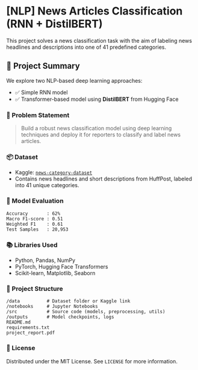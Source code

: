 # [NLP] News Articles Classification (RNN + DistilBERT)

This project solves a news classification task with the aim of labeling news headlines and descriptions into one of 41 predefined categories.

## 🚀 Project Summary

We explore two NLP-based deep learning approaches:
- ✅ Simple RNN model
- ✅ Transformer-based model using **DistilBERT** from Hugging Face

### 📌 Problem Statement
> Build a robust news classification model using deep learning techniques and deploy it for reporters to classify and label news articles.

### 📦 Dataset
- Kaggle: [`news-category-dataset`](https://www.kaggle.com/datasets/rmisra/news-category-dataset)
- Contains news headlines and short descriptions from HuffPost, labeled into 41 unique categories.

### 🧠 Model Evaluation
```
Accuracy       : 62%
Macro F1-score : 0.51
Weighted F1    : 0.61
Test Samples   : 20,953
```

### 📚 Libraries Used
- Python, Pandas, NumPy
- PyTorch, Hugging Face Transformers
- Scikit-learn, Matplotlib, Seaborn

### 📁 Project Structure
```
/data          # Dataset folder or Kaggle link
/notebooks     # Jupyter Notebooks
/src           # Source code (models, preprocessing, utils)
/outputs       # Model checkpoints, logs
README.md
requirements.txt
project_report.pdf
```

### 📜 License
Distributed under the MIT License. See `LICENSE` for more information.
